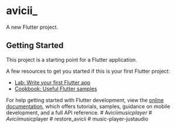 # avicii_

A new Flutter project.

## Getting Started

This project is a starting point for a Flutter application.

A few resources to get you started if this is your first Flutter project:

- [Lab: Write your first Flutter app](https://docs.flutter.dev/get-started/codelab)
- [Cookbook: Useful Flutter samples](https://docs.flutter.dev/cookbook)

For help getting started with Flutter development, view the
[online documentation](https://docs.flutter.dev/), which offers tutorials,
samples, guidance on mobile development, and a full API reference.
#   A v i c i i _ m u s i c p l a y e r  
 #   A v i c i i _ m u s i c p l a y e r  
 #   r e s t o r e _ a v i c i i  
 #   m u s i c - p l a y e r - j u s t a u d i o  
 